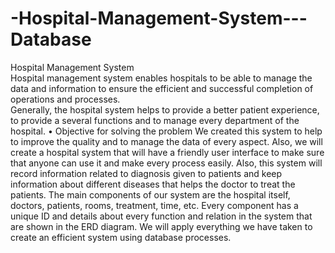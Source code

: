# -Hospital-Management-System---Database


Hospital Management System  
Hospital management system enables hospitals to be able to manage the data and information to 
ensure the efficient and successful completion of operations and processes.  
Generally, the hospital system helps to provide a better patient experience, to provide a several 
functions and to manage every department of the hospital. 
• Objective for solving the problem 
We created this system to help to improve the quality and to manage the data of every aspect. Also, 
we will create a hospital system that will have a friendly user interface to make sure that anyone 
can use it and make every process easily. Also, this system will record information related to 
diagnosis given to patients and keep information about different diseases that helps the doctor to 
treat the patients. The main components of our system are the hospital itself, doctors, patients, 
rooms, treatment, time, etc. Every component has a unique ID and details about every function 
and relation in the system that are shown in the ERD diagram. We will apply everything we have 
taken to create an efficient system using database processes.
